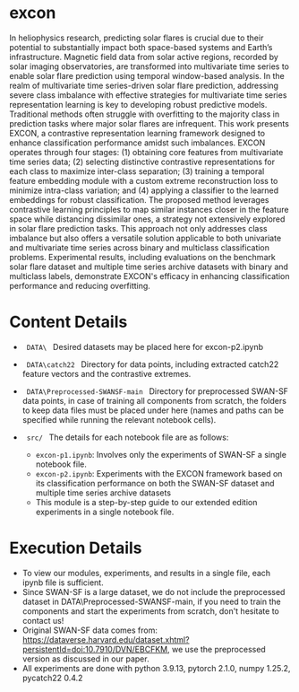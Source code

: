 # excon
In heliophysics research, predicting solar flares is crucial due to their potential to substantially impact both space-based systems and Earth’s infrastructure. Magnetic field data from solar active regions, recorded by solar imaging observatories, are transformed into multivariate time series to enable solar flare prediction using temporal window-based analysis. In the realm of multivariate time series-driven solar flare prediction, addressing severe class imbalance with effective strategies for multivariate time series representation learning is key to developing robust predictive models. Traditional methods often struggle with overfitting to the majority class in prediction tasks where major solar flares are infrequent. This work presents EXCON, a contrastive representation learning framework designed to enhance classification performance amidst such imbalances. EXCON operates through four stages: (1) obtaining core features from multivariate time series data; (2) selecting distinctive contrastive representations for each class to maximize inter-class separation; (3) training a temporal feature embedding module with a custom extreme reconstruction loss to minimize intra-class variation; and (4) applying a classifier to the learned embeddings for robust classification. The proposed method leverages contrastive learning principles to map similar instances closer in the feature space while distancing dissimilar ones, a strategy not extensively explored in solar flare prediction tasks. This approach not only addresses class imbalance but also offers a versatile solution applicable to both univariate and multivariate time series across binary and multiclass classification problems. Experimental results, including evaluations on the benchmark solar flare dataset and multiple time series archive datasets with binary and multiclass labels, demonstrate EXCON's efficacy in enhancing classification performance and reducing overfitting.

# Content Details
* <code> DATA\ </code> Desired datasets may be placed here for excon-p2.ipynb
* <code> DATA\catch22 </code> Directory for data points, including extracted catch22 feature vectors and the contrastive extremes.
* <code> DATA\Preprocessed-SWANSF-main </code> Directory for preprocessed SWAN-SF data points, in case of training all components from scratch, the folders to keep data files must be placed under here (names and paths can be specified while running the relevant notebook cells).

  
* <code> src/ </code> The details for each notebook file are as follows:
  - <code>excon-p1.ipynb</code>: Involves only the experiments of SWAN-SF a single notebook file.
  - <code>excon-p2.ipynb</code>: Experiments with the EXCON framework based on its classification performance on both the SWAN-SF dataset and multiple time series archive datasets
  - This module is a step-by-step guide to our extended edition experiments in a single notebook file.
    
# Execution Details 
* To view our modules, experiments, and results in a single file, each ipynb file is sufficient.
* Since SWAN-SF is a large dataset, we do not include the preprocessed dataset in DATA\Preprocessed-SWANSF-main, if you need to train the components and start the experiments from scratch, don't hesitate to contact us!
* Original SWAN-SF data comes from: https://dataverse.harvard.edu/dataset.xhtml?persistentId=doi:10.7910/DVN/EBCFKM,
we use the preprocessed version as discussed in our paper.
* All experiments are done with python 3.9.13, pytorch 2.1.0, numpy 1.25.2, pycatch22 0.4.2

